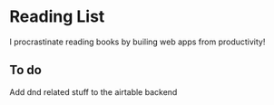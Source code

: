 # Reading List

I procrastinate reading books by builing web apps from productivity!

## To do
Add dnd related stuff to the airtable backend

